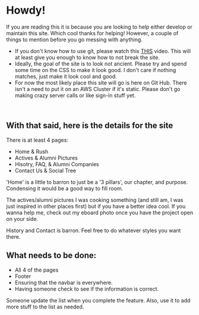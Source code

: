 <h1>Howdy!</h1>
<p> If you are reading this it is because you are looking to help either develop or maintain this site. Which cool thanks for helping! However, a couple of things to mention before you go messing with anything.</p>
<ul>
    <li>If you don't know how to use git, please watch this <a href="">THIS</a> video. This will at least give you enough to know how to not break the site.</li>
    <li>Ideally, the goal of the site is to look not ancient. Please try and spend some time on the CSS to make it look good. I don't care if nothing matches, just make it look cool and good.</li>
    <li>For now the most likely place this site will go is here on Git Hub. There isn't a need to put it on an AWS Cluster if it's static. Please don't go making crazy server calls or like sign-in stuff yet.</li>
</ul>
<br/>
<h2>With that said, here is the details for the site</h2>
<p>There is at least 4 pages: </p>
<ul>
    <li>Home & Rush</li>
    <li>Actives & Alumni Pictures</li>
    <li>Hisotry, FAQ, & Alumni Companies</li>
    <li>Contact Us & Social Tree</li>
</ul>
<p>'Home' is a little to barron to just be a '3 pillars', our chapter, and purpose. Condensing it would be a good way to fill room. 
<p>The actives/alumni pictures I was cooking something 
    (and still am, I was just inspired in other places first) but if you have a better idea cool. If you wanna help me, check out my eboard photo once you have the project open on your side.</p>
    <p>History and Contact is barron. Feel free to do whatever styles you want there.</p>
<h2>What needs to be done:</h2>
<ul>
    <li>All 4 of the pages</li>
    <li>Footer</li>
    <li>Ensuring that the navbar is everywhere.</li>
    <li>Having someone check to see if the information is correct.</li>
</ul>
<p>Someone update the list when you complete the feature. Also, use it to add more stuff to the list as needed.</p>

